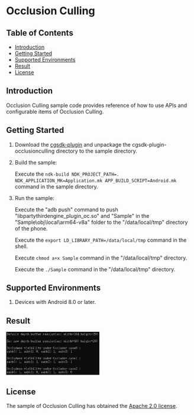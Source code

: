 # Occlusion Culling

## Table of Contents
 * [Introduction](#introduction)
 * [Getting Started](#getting-started)
 * [Supported Environments](#supported-environments)
 * [Result](#result)
 * [License](#license)

## Introduction
Occlusion Culling sample code provides reference of how to use APIs and configurable items of Occlusion Culling.

## Getting Started
1. Download the [cgsdk-plugin](https://developer.huawei.com/consumer/en/doc/development/HMSCore-Library-V5/sdk-download-0000001050441521-V5) and unpackage the cgsdk-plugin-occlusionculling directory to the sample directory.

2. Build the sample:

    Execute the `ndk-build NDK_PROJECT_PATH=. NDK_APPLICATION_MK=Application.mk APP_BUILD_SCRIPT=Android.mk` command in the sample directory.

3. Run the sample:

    Execute the "adb push" command to push "libpartythirdengine_plugin_oc.so" and "Sample" in the "Sample\obj\local\arm64-v8a" folder to the "/data/local/tmp" directory of   the phone.

    Execute the `export LD_LIBRARY_PATH=/data/local/tmp` command in the shell.

    Execute `chmod a+x Sample` command in the "/data/local/tmp" directory.

    Execute the `./Sample` command in the "/data/local/tmp" directory.

## Supported Environments
1. Devices with Android 8.0 or later.

## Result
<img src="OcclusionCullingResult.jpg" width="50%" height="50%">

## License
The sample of Occlusion Culling has obtained the [Apache 2.0 license](http://www.apache.org/licenses/LICENSE-2.0).

